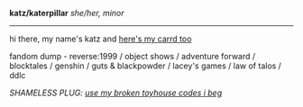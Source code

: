 <b>katz/katerpillar</b>
<i>she/her, minor</i>
<hr>
<p>hi there, my name's katz and <a href="https://k4ttt.carrd.co/">here's my carrd too</a></p>

<p>fandom dump - reverse:1999 / object shows / adventure forward / blocktales / genshin / guts & blackpowder / lacey's games / law of talos / ddlc</p>

<p><i>SHAMELESS PLUG: <a href="https://toyhou.se/katerpillarwithacode">use my broken toyhouse codes i beg</a></i></p>
